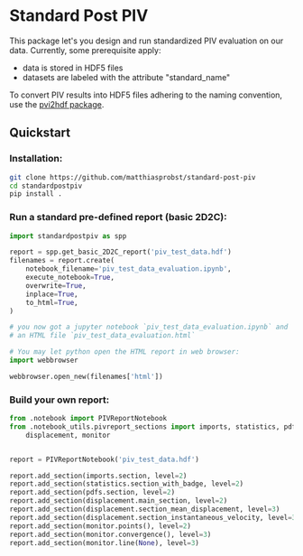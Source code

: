 # Standard Post PIV

This package let's you design and run standardized PIV evaluation on our data. Currently, some prerequisite apply:

- data is stored in HDF5 files
- datasets are labeled with the attribute "standard_name"

To convert PIV results into HDF5 files adhering to the naming convention, use the
[pvi2hdf package](https://gitlab.kit.edu/kit/its/academics/piv/piv2hdf).

## Quickstart

### Installation:

```bash
git clone https://github.com/matthiasprobst/standard-post-piv
cd standardpostpiv
pip install .
```

### Run a standard pre-defined report (basic 2D2C):

```python
import standardpostpiv as spp

report = spp.get_basic_2D2C_report('piv_test_data.hdf')
filenames = report.create(
    notebook_filename='piv_test_data_evaluation.ipynb',
    execute_notebook=True,
    overwrite=True,
    inplace=True,
    to_html=True,
)

# you now got a jupyter notebook `piv_test_data_evaluation.ipynb` and
# an HTML file `piv_test_data_evaluation.html`

# You may let python open the HTML report in web browser:
import webbrowser

webbrowser.open_new(filenames['html'])
```

### Build your own report:

```python
from .notebook import PIVReportNotebook
from .notebook_utils.pivreport_sections import imports, statistics, pdfs, \
    displacement, monitor


report = PIVReportNotebook('piv_test_data.hdf')

report.add_section(imports.section, level=2)
report.add_section(statistics.section_with_badge, level=2)
report.add_section(pdfs.section, level=2)
report.add_section(displacement.main_section, level=2)
report.add_section(displacement.section_mean_displacement, level=3)
report.add_section(displacement.section_instantaneous_velocity, level=3)
report.add_section(monitor.points(), level=2)
report.add_section(monitor.convergence(), level=3)
report.add_section(monitor.line(None), level=3)
```